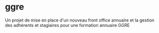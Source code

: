 # ggre
Un projet de mise en place d'un nouveau front office annuaire et la gestion des adhérents et stagiaires pour une formation annuaire GGRE
